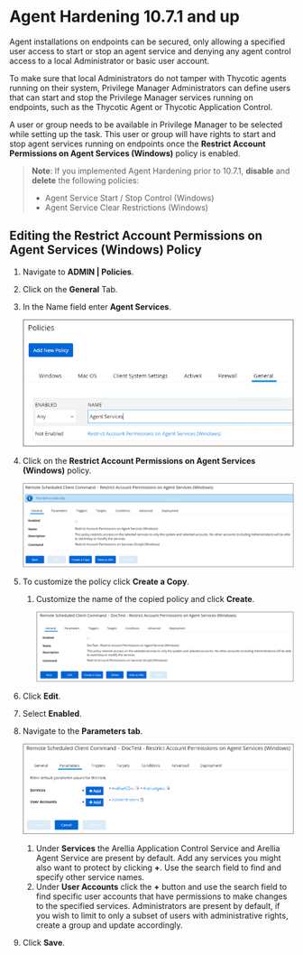 [title]: # (Agent Hardening)
[tags]: # (endpoint,hardening, 10.7.1 and up)
[priority]: # (1620)
# Agent Hardening 10.7.1 and up

Agent installations on endpoints can be secured, only allowing a specified user access to start or stop an agent service and denying any agent control access to a local Administrator or basic user account.

To make sure that local Administrators do not tamper with Thycotic agents running on their system, Privilege Manager Administrators can define users that can start and stop the Privilege Manager services running on endpoints, such as the Thycotic Agent or Thycotic Application Control.

A user or group needs to be available in Privilege Manager to be selected while setting up the task. This user or group will have rights to start and stop agent services running on endpoints once the __Restrict Account Permissions on Agent Services (Windows)__ policy is enabled.

>**Note**:
>If you implemented Agent Hardening prior to 10.7.1, __disable__ and __delete__ the following policies:
> * Agent Service Start / Stop Control (Windows)
> * Agent Service Clear Restrictions (Windows)

## Editing the Restrict Account Permissions on Agent Services (Windows) Policy

1. Navigate to __ADMIN | Policies__.
1. Click on the __General__ Tab.
1. In the Name field enter __Agent Services__.

   ![Search](images/agent-har/restrict-1.png "Searching for the Restrict Account Permissions on Agent Services policy")
1. Click on the __Restrict Account Permissions on Agent Services (Windows)__ policy.

   ![Policy](images/agent-har/restrict-2.png "Policy")
1. To customize the policy click __Create a Copy__.
   1. Customize the name of the copied policy and click __Create__.

      ![Copy of Policy](images/agent-har/restrict-3.png "Copy of Policy")
1. Click __Edit__.
1. Select __Enabled__.
1. Navigate to the __Parameters tab__.

   ![Parameters](images/agent-har/restrict-4.png "Policy Parameters")
   1. Under __Services__ the Arellia Application Control Service and Arellia Agent Service are present by default. Add any services you might also want to protect by clicking __+__. Use the search field to find and specify other service names.
   1. Under __User Accounts__ click the __+__ button and use the search field to find specific user accounts that have permissions to make changes to the specified services. Administrators are present by default, if you wish to limit to only a subset of users with administrative rights, create a group and update accordingly.
1. Click __Save__.
